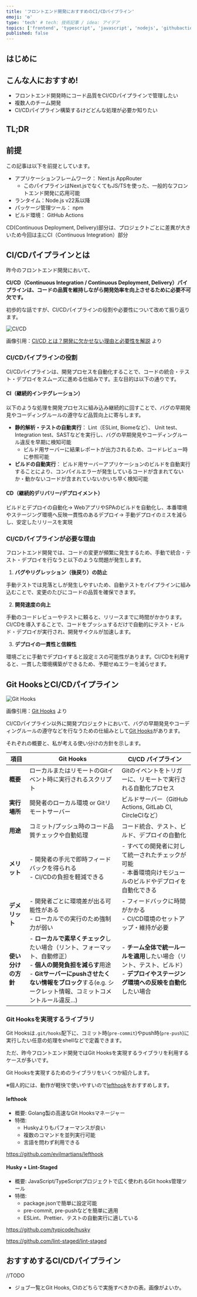 ```yaml
---
title: 'フロントエンド開発におすすめのCI/CDパイプライン'
emoji: '⚙'
type: 'tech' # tech: 技術記事 / idea: アイデア
topics: ['frontend', 'typescript', 'javascript', 'nodejs', 'githubactions']
published: false
---
```


## はじめに

## こんな人におすすめ!

- フロントエンド開発時にコード品質をCI/CDパイプラインで管理したい
- 複数人のチーム開発
- CI/CDパイプライン構築するけどどんな処理が必要か知りたい

## TL;DR

## 前提

この記事は以下を前提としています。

- アプリケーションフレームワーク： Next.js AppRouter
  - このパイプラインはNext.jsでなくてもJS/TSを使った、一般的なフロントエンド開発に応用可能
- ランタイム：Node.js v22系以降
- パッケージ管理ツール： npm
- ビルド環境： GitHub Actions

CD(Continuous Deployment, Delivery)部分は、プロジェクトごとに差異が大きいため今回は主にCI（Continuous Integration）部分

## CI/CDパイプラインとは

昨今のフロントエンド開発において、

**CI/CD（Continuous Integration / Continuous Deployment, Delivery）パイプラインは、コードの品質を維持しながら開発効率を向上させるために必要不可欠です。**

初歩的な話ですが、CI/CDパイプラインの役割や必要性について改めて振り返ります。

![CI/CD](/images/frontend-cicd-pipeline/what-is-ci-cd-hero.jpg)

画像引用：[CI/CD とは？開発に欠かせない理由と必要性を解説](https://circleci.com/ja/blog/what-is-ci-cd/) より

### CI/CDパイプラインの役割

CI/CDパイプラインは、開発プロセスを自動化することで、コードの統合・テスト・デプロイをスムーズに進める仕組みです。主な目的は以下の通りです。

#### CI（継続的インテグレーション）

以下のような処理を開発プロセスに組み込み継続的に回すことで、バグの早期発見やコーディングルールの遵守など品質向上に寄与します。

- **静的解析・テストの自動実行**： Lint（ESLint, Biomeなど）、 Unit test、Integration test、SASTなどを実行し、バグの早期発見やコーディングルール違反を早期に検知可能
  - ビルド用サーバーに結果レポートが出力されるため、コードレビュー時に参照可能
- **ビルドの自動実行**： ビルド用サーバーアプリケーションのビルドを自動実行することにより、コンパイルエラーが発生しているコードが含まれてないか・動かないコードが含まれていないかいち早く検知可能

#### CD（継続的デリバリー/デプロイメント）

ビルドとデプロイの自動化→ WebアプリやSPAのビルドを自動化し、本番環境やステージング環境へ反映一貫性のあるデプロイ→ 手動デプロイのミスを減らし、安定したリリースを実現

### CI/CDパイプラインが必要な理由

フロントエンド開発では、コードの変更が頻繁に発生するため、手動で統合・テスト・デプロイを行なうと以下のような問題が発生します。

1. **バグやリグレッション（後戻り）の防止**

手動テストでは見落としが発生しやすいため、自動テストをパイプラインに組み込むことで、変更のたびにコードの品質を確保できます。

2. **開発速度の向上**

手動のコードレビューやテストに頼ると、リリースまでに時間がかかります。CI/CDを導入することで、コードをプッシュするだけで自動的にテスト・ビルド・デプロイが実行され、開発サイクルが加速します。

3. **デプロイの一貫性と信頼性**

環境ごとに手動でデプロイすると設定ミスの可能性があります。CI/CDを利用すると、一貫した環境構築ができるため、予期せぬエラーを減らせます。

## Git HooksとCI/CDパイプライン

![Git Hooks](/images/frontend-cicd-pipeline/git-hooks.png)

画像引用：[Git Hooks](https://www.driftingruby.com/episodes/git-hooks) より

CI/CDパイプライン以外に開発プロジェクトにおいて、バグの早期発見やコーディングルールの遵守などを行なうための仕組みとして[Git Hooks](https://git-scm.com/book/ja/v2/Git-%E3%81%AE%E3%82%AB%E3%82%B9%E3%82%BF%E3%83%9E%E3%82%A4%E3%82%BA-Git-%E3%83%95%E3%83%83%E3%82%AF)があります。

それぞれの概要と、私が考える使い分けの方針を示します。

| 項目 | Git Hooks | CI/CD パイプライン |
| --- | --- | --- |
| **概要** | ローカルまたはリモートのGitイベント時に実行されるスクリプト | Gitのイベントをトリガーに、リモートで実行される自動化プロセス |
| **実行場所** | 開発者のローカル環境 or Gitリモートサーバー | ビルドサーバー（GitHub Actions, GitLab CI, CircleCIなど） |
| **用途** | コミット/プッシュ時のコード品質チェックや自動処理 | コード統合、テスト、ビルド、デプロイの自動化 |
| **メリット** | - 開発者の手元で即時フィードバックを得られる<br> - CI/CDの負担を軽減できる | - すべての開発者に対して統一されたチェックが可能<br> - 本番環境向けモジュールのビルドやデプロイを自動化できる |
| **デメリット** | - 開発者ごとに環境差が出る可能性がある<br> - ローカルでの実行のため強制力が弱い | - フィードバックに時間がかかる<br> - CI/CD環境のセットアップ・維持が必要 |
| **使い分けの方針** | - **ローカルで素早くチェック**したい場合（リント、フォーマット、自動修正）<br> - **個人の開発負担を減らす**用途 <br> - **Gitサーバーにpushさせたくない情報をブロック**する(e.g. シークレット情報、コミットコメントルール違反...) | - **チーム全体で統一ルールを適用**したい場合（リント、テスト、ビルド）<br> - **デプロイやステージング環境への反映を自動化**したい場合 |

### Git Hooksを実現するライブラリ

Git Hooksは`.git/hooks`配下に、コミット時(`pre-commit`)やpush時(`pre-push`)に実行したい任意の処理をshellなどで定義できます。

ただ、昨今フロントエンド開発ではGit Hooksを実現するライブラリを利用するケースが多いです。

Git Hooksを実現するためのライブラリをいくつか紹介します。

※個人的には、動作が軽快で使いやすいので[lefthook](https://github.com/evilmartians/lefthook)をおすすめします。

#### lefthook

- 概要: Golang製の高速なGit Hooksマネージャー
- 特徴:
  - Huskyよりもパフォーマンスが良い
  - 複数のコマンドを並列実行可能
  - 言語を問わず利用できる

https://github.com/evilmartians/lefthook

#### Husky + Lint-Staged

- 概要: JavaScript/TypeScriptプロジェクトで広く使われるGit hooks管理ツール
- 特徴:
  - package.jsonで簡単に設定可能
  - pre-commit, pre-pushなどを簡単に適用
  - ESLint、Prettier、テストの自動実行に適している

https://github.com/typicode/husky

https://github.com/lint-staged/lint-staged

## おすすめするCI/CDパイプライン

//TODO

- ジョブ一覧とGit Hooks, CIのどちらで実施すべきかの表。画像がよいか。
